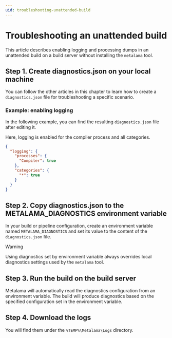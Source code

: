 ```yaml
---
uid: troubleshooting-unattended-build
---
```


# Troubleshooting an unattended build

This article describes enabling logging and processing dumps in an unattended build on a build server without installing the `metalama` tool.

## Step 1. Create diagnostics.json on your local machine

You can follow the other articles in this chapter to learn how to create a `diagnostics.json` file for troubleshooting a specific scenario.

### Example: enabling logging

In the following example, you can find the resulting `diagnostics.json` file after editing it.

Here, logging is enabled for the compiler process and all categories.

```json
{
  "logging": {
    "processes": {
      "Compiler": true
    },
    "categories": {
      "*": true
    }
  }
}
```

## Step 2. Copy diagnostics.json to the METALAMA_DIAGNOSTICS environment variable

In your build or pipeline configuration, create an environment variable named `METALAMA_DIAGNOSTICS` and set its value to the content of the `diagnostics.json` file.

> [!WARNING]
> Using diagnostics set by environment variable always overrides local diagnostics settings used by the `metalama` tool.

## Step 3. Run the build on the build server

Metalama will automatically read the diagnostics configuration from an environment variable. The build will produce diagnostics based on the specified configuration set in the environment variable.

## Step 4. Download the logs

You will find them under the `%TEMP%\Metalama\Logs` directory.
